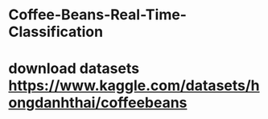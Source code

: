# Coffee-Beans-Real-Time-Classification
# download datasets https://www.kaggle.com/datasets/hongdanhthai/coffeebeans
